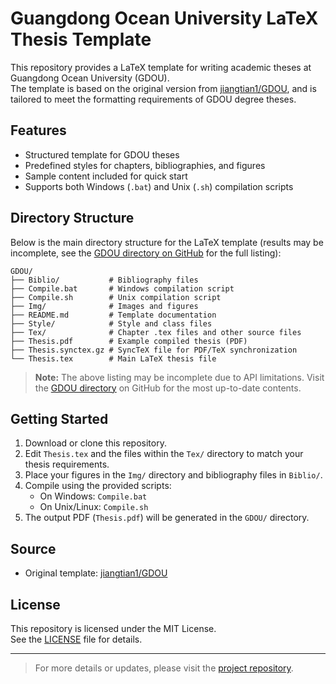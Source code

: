 # Guangdong Ocean University LaTeX Thesis Template

This repository provides a LaTeX template for writing academic theses at Guangdong Ocean University (GDOU).  
The template is based on the original version from [jiangtian1/GDOU](https://github.com/jiangtian1/GDOU/tree/main), and is tailored to meet the formatting requirements of GDOU degree theses.

## Features

- Structured template for GDOU theses
- Predefined styles for chapters, bibliographies, and figures
- Sample content included for quick start
- Supports both Windows (`.bat`) and Unix (`.sh`) compilation scripts

## Directory Structure

Below is the main directory structure for the LaTeX template (results may be incomplete, see the [GDOU directory on GitHub](https://github.com/SQYQianYe/GDOU_Latex_Template/tree/main/GDOU) for the full listing):

```
GDOU/
├── Biblio/           # Bibliography files
├── Compile.bat       # Windows compilation script
├── Compile.sh        # Unix compilation script
├── Img/              # Images and figures
├── README.md         # Template documentation
├── Style/            # Style and class files
├── Tex/              # Chapter .tex files and other source files
├── Thesis.pdf        # Example compiled thesis (PDF)
├── Thesis.synctex.gz # SyncTeX file for PDF/TeX synchronization
└── Thesis.tex        # Main LaTeX thesis file
```

> **Note:** The above listing may be incomplete due to API limitations. Visit the [GDOU directory](https://github.com/SQYQianYe/GDOU_Latex_Template/tree/main/GDOU) on GitHub for the most up-to-date contents.

## Getting Started

1. Download or clone this repository.
2. Edit `Thesis.tex` and the files within the `Tex/` directory to match your thesis requirements.
3. Place your figures in the `Img/` directory and bibliography files in `Biblio/`.
4. Compile using the provided scripts:
   - On Windows: `Compile.bat`
   - On Unix/Linux: `Compile.sh`
5. The output PDF (`Thesis.pdf`) will be generated in the `GDOU/` directory.

## Source

- Original template: [jiangtian1/GDOU](https://github.com/jiangtian1/GDOU/tree/main)

## License

This repository is licensed under the MIT License.  
See the [LICENSE](./LICENSE) file for details.

---

> For more details or updates, please visit the [project repository](https://github.com/SQYQianYe/GDOU_Latex_Template).
